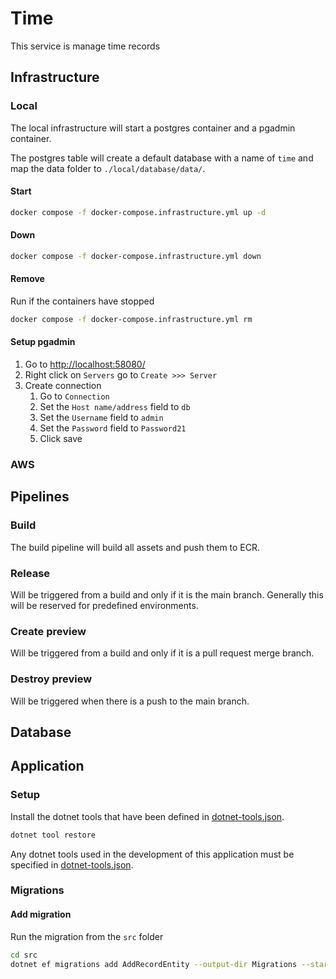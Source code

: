﻿# Time
This service is manage time records

## Infrastructure
### Local
The local infrastructure will start a postgres container and a pgadmin container.  

The postgres table will create a default database with a name of `time` and map the data folder to `./local/database/data/`.  

#### Start
```bash
docker compose -f docker-compose.infrastructure.yml up -d
```

#### Down
```bash
docker compose -f docker-compose.infrastructure.yml down
```

#### Remove
Run if the containers have stopped
```bash
docker compose -f docker-compose.infrastructure.yml rm
```

#### Setup pgadmin
1. Go to [http://localhost:58080/](http://localhost:58080/)
2. Right click on `Servers` go to `Create >>> Server` 
3. Create connection
   1. Go to `Connection`
   2. Set the `Host name/address` field to `db`
   3. Set the `Username` field to `admin` 
   4. Set the `Password` field to `Password21` 
   5. Click save

### AWS

## Pipelines
### Build
The build pipeline will build all assets and push them to ECR.

### Release
Will be triggered from a build and only if it is the main branch. Generally this will be reserved for predefined environments.

### Create preview
Will be triggered from a build and only if it is a pull request merge branch.

### Destroy preview
Will be triggered when there is a push to the main branch.

## Database

## Application
### Setup
Install the dotnet tools that have been defined in [dotnet-tools.json](./config/dotnet-tools.json).   
```bash
dotnet tool restore
```
Any dotnet tools used in the development of this application must be specified in [dotnet-tools.json](./config/dotnet-tools.json).   

### Migrations 
#### Add migration
Run the migration from the `src` folder 
```bash
cd src
dotnet ef migrations add AddRecordEntity --output-dir Migrations --startup-project .\Time.Migrations\ --project .\Time.Repository\
```